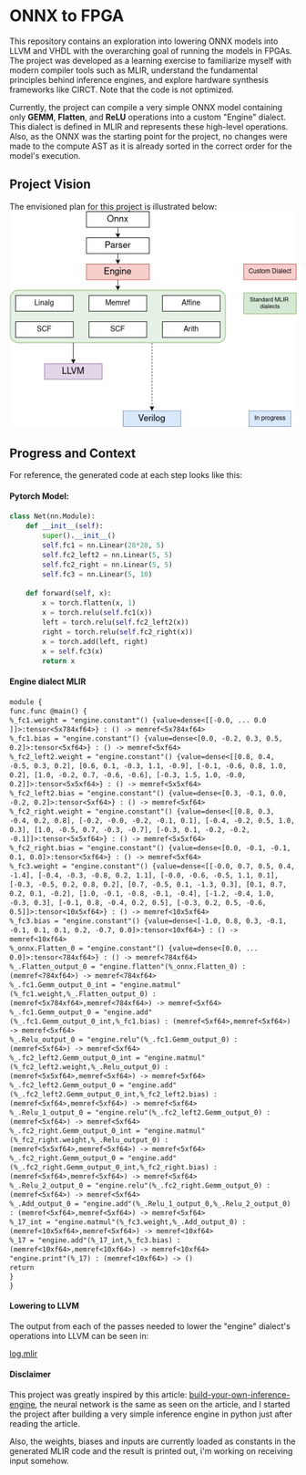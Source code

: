 # ONNX to FPGA

This repository contains an exploration into lowering ONNX models into LLVM and VHDL with the overarching goal of running the models in FPGAs. The project was developed as a learning exercise to familiarize myself with modern compiler tools such as MLIR, understand the fundamental principles behind inference engines, and explore hardware synthesis frameworks like CIRCT. Note that the code is not optimized.

Currently, the project can compile a very simple ONNX model containing only **GEMM**, **Flatten**, and **ReLU** operations into a custom "Engine" dialect. This dialect is defined in MLIR and represents these high-level operations. Also, as the ONNX was the starting point for the project, no changes were made to the compute AST as it is already sorted in the correct order for the model's execution.

## Project Vision

The envisioned plan for this project is illustrated below:  
![Project Overview](project-Page-1.drawio(1).png)

## Progress and Context

For reference, the generated code at each step looks like this:

#### Pytorch Model:

``` python
class Net(nn.Module):
    def __init__(self):
        super().__init__()
        self.fc1 = nn.Linear(28*28, 5)
        self.fc2_left2 = nn.Linear(5, 5)
        self.fc2_right = nn.Linear(5, 5)
        self.fc3 = nn.Linear(5, 10)

    def forward(self, x):
        x = torch.flatten(x, 1)
        x = torch.relu(self.fc1(x))
        left = torch.relu(self.fc2_left2(x))
        right = torch.relu(self.fc2_right(x))
        x = torch.add(left, right)
        x = self.fc3(x)
        return x
```

#### Engine dialect MLIR

``` mlir
module {
func.func @main() {
%_fc1.weight = "engine.constant"() {value=dense<[[-0.0, ... 0.0 ]]>:tensor<5x784xf64>} : () -> memref<5x784xf64>
%_fc1.bias = "engine.constant"() {value=dense<[0.0, -0.2, 0.3, 0.5, 0.2]>:tensor<5xf64>} : () -> memref<5xf64>
%_fc2_left2.weight = "engine.constant"() {value=dense<[[0.8, 0.4, -0.5, 0.3, 0.2], [0.6, 0.1, -0.3, 1.1, -0.9], [-0.1, -0.6, 0.8, 1.0, 0.2], [1.0, -0.2, 0.7, -0.6, -0.6], [-0.3, 1.5, 1.0, -0.0, 0.2]]>:tensor<5x5xf64>} : () -> memref<5x5xf64>
%_fc2_left2.bias = "engine.constant"() {value=dense<[0.3, -0.1, 0.0, -0.2, 0.2]>:tensor<5xf64>} : () -> memref<5xf64>
%_fc2_right.weight = "engine.constant"() {value=dense<[[0.8, 0.3, -0.4, 0.2, 0.8], [-0.2, -0.0, -0.2, -0.1, 0.1], [-0.4, -0.2, 0.5, 1.0, 0.3], [1.0, -0.5, 0.7, -0.3, -0.7], [-0.3, 0.1, -0.2, -0.2, -0.1]]>:tensor<5x5xf64>} : () -> memref<5x5xf64>
%_fc2_right.bias = "engine.constant"() {value=dense<[0.0, -0.1, -0.1, 0.1, 0.0]>:tensor<5xf64>} : () -> memref<5xf64>
%_fc3.weight = "engine.constant"() {value=dense<[[-0.0, 0.7, 0.5, 0.4, -1.4], [-0.4, -0.3, -0.8, 0.2, 1.1], [-0.0, -0.6, -0.5, 1.1, 0.1], [-0.3, -0.5, 0.2, 0.8, 0.2], [0.7, -0.5, 0.1, -1.3, 0.3], [0.1, 0.7, 0.2, 0.1, -0.2], [1.0, -0.1, -0.8, -0.1, -0.4], [-1.2, -0.4, 1.0, -0.3, 0.3], [-0.1, 0.8, -0.4, 0.2, 0.5], [-0.3, 0.2, 0.5, -0.6, 0.5]]>:tensor<10x5xf64>} : () -> memref<10x5xf64>
%_fc3.bias = "engine.constant"() {value=dense<[-1.0, 0.8, 0.3, -0.1, -0.1, 0.1, 0.1, 0.2, -0.7, 0.0]>:tensor<10xf64>} : () -> memref<10xf64>
%_onnx.Flatten_0 = "engine.constant"() {value=dense<[0.0, ... 0.0]>:tensor<784xf64>} : () -> memref<784xf64>
%_.Flatten_output_0 = "engine.flatten"(%_onnx.Flatten_0) : (memref<784xf64>) -> memref<784xf64> 
%_.fc1.Gemm_output_0_int = "engine.matmul"(%_fc1.weight,%_.Flatten_output_0) : (memref<5x784xf64>,memref<784xf64>) -> memref<5xf64>
%_.fc1.Gemm_output_0 = "engine.add"(%_.fc1.Gemm_output_0_int,%_fc1.bias) : (memref<5xf64>,memref<5xf64>) -> memref<5xf64>
%_.Relu_output_0 = "engine.relu"(%_.fc1.Gemm_output_0) : (memref<5xf64>) -> memref<5xf64> 
%_.fc2_left2.Gemm_output_0_int = "engine.matmul"(%_fc2_left2.weight,%_.Relu_output_0) : (memref<5x5xf64>,memref<5xf64>) -> memref<5xf64>
%_.fc2_left2.Gemm_output_0 = "engine.add"(%_.fc2_left2.Gemm_output_0_int,%_fc2_left2.bias) : (memref<5xf64>,memref<5xf64>) -> memref<5xf64>
%_.Relu_1_output_0 = "engine.relu"(%_.fc2_left2.Gemm_output_0) : (memref<5xf64>) -> memref<5xf64> 
%_.fc2_right.Gemm_output_0_int = "engine.matmul"(%_fc2_right.weight,%_.Relu_output_0) : (memref<5x5xf64>,memref<5xf64>) -> memref<5xf64>
%_.fc2_right.Gemm_output_0 = "engine.add"(%_.fc2_right.Gemm_output_0_int,%_fc2_right.bias) : (memref<5xf64>,memref<5xf64>) -> memref<5xf64>
%_.Relu_2_output_0 = "engine.relu"(%_.fc2_right.Gemm_output_0) : (memref<5xf64>) -> memref<5xf64> 
%_.Add_output_0 = "engine.add"(%_.Relu_1_output_0,%_.Relu_2_output_0) : (memref<5xf64>,memref<5xf64>) -> memref<5xf64> 
%_17_int = "engine.matmul"(%_fc3.weight,%_.Add_output_0) : (memref<10x5xf64>,memref<5xf64>) -> memref<10xf64>
%_17 = "engine.add"(%_17_int,%_fc3.bias) : (memref<10xf64>,memref<10xf64>) -> memref<10xf64>
"engine.print"(%_17) : (memref<10xf64>) -> ()
return
}
}
```

#### Lowering to LLVM

The output from each of the passes needed to lower the "engine" dialect's operations into LLVM can be seen in:

[log.mlir](./engineDialect/log.mlir)

#### Disclaimer
This project was greatly inspired by this article: [build-your-own-inference-engine](https://michalpitr.substack.com/p/build-your-own-inference-engine-from), the neural network is the same as seen on the article, and I started the project after building a very simple inference engine in python just after reading the article.

Also, the weights, biases and inputs are currently loaded as constants in the generated MLIR code and the result is printed out, i'm working on receiving input somehow.
